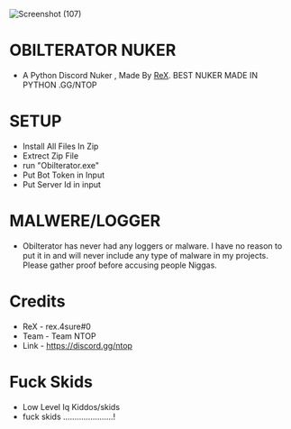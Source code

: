 
![Screenshot (107)](https://github.com/ReXx4SuRe/OBILTERATOR-NUKER/assets/161481850/eec031e2-f428-4f98-a5b8-f57432890fd8)

# OBILTERATOR NUKER
- A Python Discord Nuker , Made By [ReX](https://discord.gg/NTOP).
BEST NUKER MADE IN PYTHON .GG/NTOP

# SETUP
- Install All Files In Zip
- Extrect Zip File
- run "Obilterator.exe"
- Put Bot Token in Input
- Put Server Id in input

# MALWERE/LOGGER
- Obilterator has never had any loggers or malware. I have no reason to put it in and will never include any type of malware in my projects. Please gather proof before accusing people Niggas.

# Credits
- ReX - rex.4sure#0
- Team - Team NTOP
- Link - https://discord.gg/ntop

# Fuck Skids 
- Low Level Iq Kiddos/skids
- fuck skids ......................!




